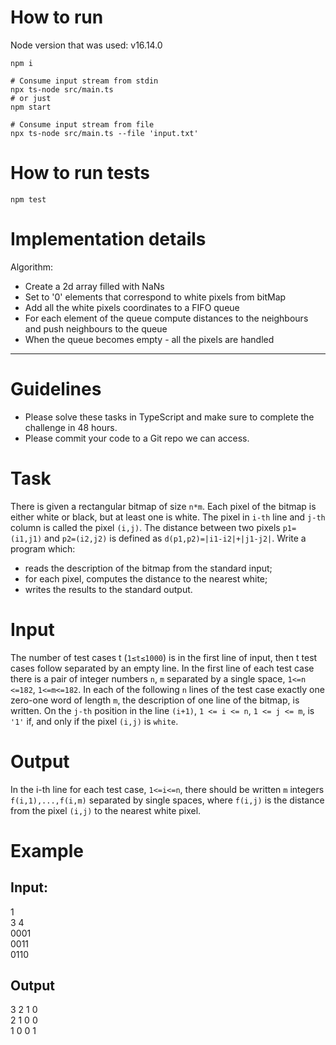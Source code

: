 # How to run

Node version that was used: v16.14.0


```shell
npm i

# Consume input stream from stdin
npx ts-node src/main.ts
# or just
npm start

# Consume input stream from file
npx ts-node src/main.ts --file 'input.txt'
```

# How to run tests
```shell
npm test
```

# Implementation details
Algorithm:  
- Create a 2d array filled with NaNs
- Set to '0' elements that correspond to white pixels from bitMap
- Add all the white pixels coordinates to a FIFO queue
- For each element of the queue compute distances to the neighbours and push neighbours to the queue
- When the queue becomes empty - all the pixels are handled

---
# Guidelines
- Please solve these tasks in TypeScript and make sure to complete the challenge in 48
hours.
- Please commit your code to a Git repo we can access.
# Task
There is given a rectangular bitmap of size `n*m`. Each pixel of the bitmap is either white or
black, but at least one is white. The pixel in `i-th` line and `j-th` column is called the pixel `(i,j)`. The
distance between two pixels `p1=(i1,j1)` and `p2=(i2,j2)` is defined as `d(p1,p2)=|i1-i2|+|j1-j2|`.
Write a program which:
- reads the description of the bitmap from the standard input;
- for each pixel, computes the distance to the nearest white;
- writes the results to the standard output.
# Input
The number of test cases t (`1≤t≤1000`) is in the first line of input, then t test cases follow
separated by an empty line. In the first line of each test case there is a pair of integer numbers
`n`, `m` separated by a single space, `1<=n <=182`, `1<=m<=182`. In each of the following `n` lines of
the test case exactly one zero-one word of length `m`, the description of one line of the bitmap, is
written. On the `j-th` position in the line `(i+1)`, `1 <= i <= n`, `1 <= j <= m`, is `'1'` if, and only if the pixel
`(i,j)` is `white`.
# Output
In the i-th line for each test case, `1<=i<=n`, there should be written `m` integers `f(i,1),...,f(i,m)`
separated by single spaces, where `f(i,j)` is the distance from the pixel `(i,j)` to the nearest white
pixel. 

# Example
## Input:
1  
3 4  
0001  
0011  
0110  
## Output
3 2 1 0  
2 1 0 0  
1 0 0 1  
